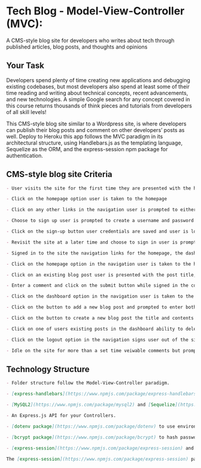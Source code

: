# Tech Blog - Model-View-Controller (MVC):

A CMS-style blog site for developers who writes about tech through published articles, blog posts, and thoughts and opinions

## Your Task

Developers spend plenty of time creating new applications and debugging existing codebases, but most developers also spend at least some of their time reading and writing about technical concepts, recent advancements, and new technologies. A simple Google search for any concept covered in this course returns thousands of think pieces and tutorials from developers of all skill levels!

This CMS-style blog site similar to a Wordpress site, is where developers can publish their blog posts and comment on other developers’ posts as well. Deploy to Heroku this app follows the MVC paradigm in its architectural structure, using Handlebars.js as the templating language, Sequelize as the ORM, and the express-session npm package for authentication.

## CMS-style blog site Criteria

```md
- User visits the site for the first time they are presented with the homepage, which includes existing blog posts if any have been posted; navigation links for the homepage and the dashboard; and the option to log in

- Click on the homepage option user is taken to the homepage

- Click on any other links in the navigation user is prompted to either sign up or sign in

- Choose to sign up user is prompted to create a username and password

- Click on the sign-up button user credentials are saved and user is logged into the site

- Revisit the site at a later time and choose to sign in user is prompted to enter user's username and password

- Signed in to the site the navigation links for the homepage, the dashboard, and the option to log out are visible

- Click on the homepage option in the navigation user is taken to the homepage and presented with existing blog posts that include the post title and the date created

- Click on an existing blog post user is presented with the post title, contents, post creator’s username, and date created for that post and have the option to leave a comment

- Enter a comment and click on the submit button while signed in the comment is saved and the post is updated to display the comment, the comment creator’s username, and the date created

- Click on the dashboard option in the navigation user is taken to the dashboard and presented with any blog posts user has already created and the option to add a new blog post

- Click on the button to add a new blog post and prompted to enter both a title and contents for blog post

- Click on the button to create a new blog post the title and contents of user post are saved and are taken back to an updated dashboard with new blog post

- Click on one of users existing posts in the dashboard ability to delete or update my post and taken back to an updated dashboard

- Click on the logout option in the navigation signs user out of the site

- Idle on the site for more than a set time veiwable comments but prompted to log in again before add, update, or delete comments
```

## Technology Structure

```md
- Folder structure follow the Model-View-Controller paradigm.

- [express-handlebars](https://www.npmjs.com/package/express-handlebars) package to implement Handlebars.js for Views

- [MySQL2](https://www.npmjs.com/package/mysql2) and [Sequelize](https://www.npmjs.com/package/sequelize) packages to connect to a MySQL database for Models

- An Express.js API for your Controllers.

- [dotenv package](https://www.npmjs.com/package/dotenv) to use environment variables

- [bcrypt package](https://www.npmjs.com/package/bcrypt) to hash passwords

- [express-session](https://www.npmjs.com/package/express-session) and [connect-session-sequelize](https://www.npmjs.com/package/connect-session-sequelize) packages to add authentication.

The [express-session](https://www.npmjs.com/package/express-session) package stores the session data on the client in a cookie. When you are idle on the site for more than a set time, the cookie will expire and you will be required to log in again to start a new session.
```
